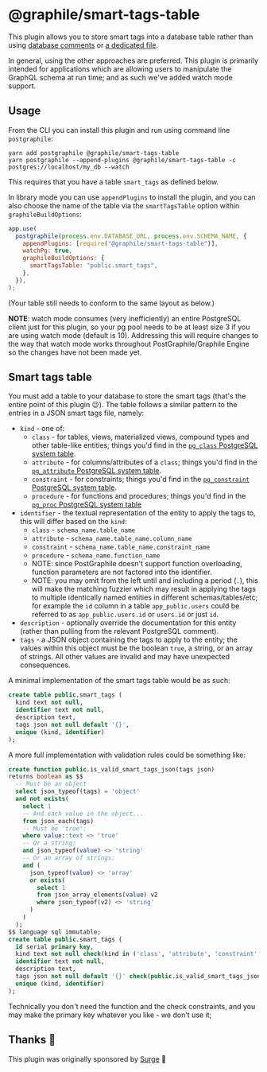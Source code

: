 # @graphile/smart-tags-table

This plugin allows you to store smart tags into a database table rather than
using [database comments](https://www.graphile.org/postgraphile/smart-comments/)
or [a dedicated file](https://www.graphile.org/postgraphile/smart-tags-file/).

In general, using the other approaches are preferred. This plugin is primarily
intended for applications which are allowing users to manipulate the GraphQL
schema at run time; and as such we've added watch mode support.

## Usage

From the CLI you can install this plugin and run using command line
`postgraphile`:

```
yarn add postgraphile @graphile/smart-tags-table
yarn postgraphile --append-plugins @graphile/smart-tags-table -c postgres://localhost/my_db --watch
```

This requires that you have a table `smart_tags` as defined below.

In library mode you can use `appendPlugins` to install the plugin, and you can
also choose the name of the table via the `smartTagsTable` option within
`graphileBuildOptions`:

```js
app.use(
  postgraphile(process.env.DATABASE_URL, process.env.SCHEMA_NAME, {
    appendPlugins: [require("@graphile/smart-tags-table")],
    watchPg: true,
    graphileBuildOptions: {
      smartTagsTable: "public.smart_tags",
    },
  }),
);
```

(Your table still needs to conform to the same layout as below.)

**NOTE**: watch mode consumes (very inefficiently) an entire PostgreSQL client
just for this plugin, so your pg pool needs to be at least size 3 if you are
using watch mode (default is 10). Addressing this will require changes to the
way that watch mode works throughout PostGraphile/Graphile Engine so the changes
have not been made yet.

## Smart tags table

You must add a table to your database to store the smart tags (that's the entire
point of this plugin :wink:). The table follows a similar pattern to the entries
in a JSON smart tags file, namely:

- `kind` - one of:
  - `class` - for tables, views, materialized views, compound types and other
    table-like entities; things you'd find in the
    [`pg_class` PostgreSQL system table](https://www.postgresql.org/docs/current/catalog-pg-class.html).
  - `attribute` - for columns/attributes of a `class`; things you'd find in the
    [`pg_attribute` PostgreSQL system table](https://www.postgresql.org/docs/current/catalog-pg-attribute.html).
  - `constraint` - for constraints; things you'd find in the
    [`pg_constraint` PostgreSQL system table](https://www.postgresql.org/docs/current/catalog-pg-constraint.html).
  - `procedure` - for functions and procedures; things you'd find in the
    [`pg_proc` PostgreSQL system table](https://www.postgresql.org/docs/current/catalog-pg-proc.html)
- `identifier` - the textual representation of the entity to apply the tags to,
  this will differ based on the `kind`:
  - `class` - `schema_name.table_name`
  - `attribute` - `schema_name.table_name.column_name`
  - `constraint` - `schema_name.table_name.constraint_name`
  - `procedure` - `schema_name.function_name`
  - NOTE: since PostGraphile doesn't support function overloading, function
    parameters are not factored into the identifier.
  - NOTE: you may omit from the left until and including a period (`.`), this
    will make the matching fuzzier which may result in applying the tags to
    multiple identically named entities in different schemas/tables/etc; for
    example the `id` column in a table `app_public.users` could be referred to
    as `app_public.users.id` or `users.id` or just `id`.
- `description` - optionally override the documentation for this entity (rather
  than pulling from the relevant PostgreSQL comment).
- `tags` - a JSON object containing the tags to apply to the entity; the values
  within this object must be the boolean `true`, a string, or an array of
  strings. All other values are invalid and may have unexpected consequences.

A minimal implementation of the smart tags table would be as such:

```sql
create table public.smart_tags (
  kind text not null,
  identifier text not null,
  description text,
  tags json not null default '{}',
  unique (kind, identifier)
);
```

A more full implementation with validation rules could be something like:

```sql
create function public.is_valid_smart_tags_json(tags json)
returns boolean as $$
  -- Must be an object
  select json_typeof(tags) = 'object'
  and not exists(
    select 1
    -- And each value in the object...
    from json_each(tags)
    -- Must be 'true':
    where value::text <> 'true'
    -- Or a string:
    and json_typeof(value) <> 'string'
    -- Or an array of strings:
    and (
      json_typeof(value) <> 'array'
      or exists(
        select 1
        from json_array_elements(value) v2
        where json_typeof(v2) <> 'string'
      )
    )
  );
$$ language sql immutable;
create table public.smart_tags (
  id serial primary key,
  kind text not null check(kind in ('class', 'attribute', 'constraint', 'procedure')),
  identifier text not null,
  description text,
  tags json not null default '{}' check(public.is_valid_smart_tags_json(tags)),
  unique (kind, identifier)
);
```

Technically you don't need the function and the check constraints, and you may
make the primary key whatever you like - we don't use it;

## Thanks 🙏

This plugin was originally sponsored by [Surge](http://surge.io/) 🙌

